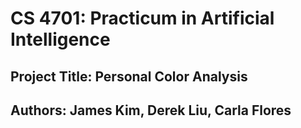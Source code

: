 # CS 4701: Practicum in Artificial Intelligence

## Project Title: Personal Color Analysis
## Authors: James Kim, Derek Liu, Carla Flores
